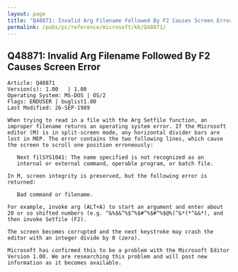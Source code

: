 ```yaml
---
layout: page
title: "Q48871: Invalid Arg Filename Followed By F2 Causes Screen Error"
permalink: /pubs/pc/reference/microsoft/kb/Q48871/
---
```


## Q48871: Invalid Arg Filename Followed By F2 Causes Screen Error

	Article: Q48871
	Version(s): 1.00   | 1.00
	Operating System: MS-DOS | OS/2
	Flags: ENDUSER | buglist1.00
	Last Modified: 26-SEP-1989
	
	When trying to read in a file with the Arg Setfile function, an
	improper filename returns an operating system error. If the Microsoft
	editor (M) is in split-screen mode, any horizontal divider bars are
	lost in MEP. The error contains the two following lines, which cause
	the screen to scroll one position erroneously:
	
	   Next filSYS1041: The name specified is not recognized as an
	   internal or external command, operable program, or batch file.
	
	In M, screen integrity is preserved, but the following error is
	returned:
	
	   Bad command or filename.
	
	For example, invoke arg (ALT+A) to start an argument and enter about
	20 or so shifted numbers (e.g. ^&%$&^%$^%$#^%$#^%$@%(^&*(*^&&*), and
	then invoke Setfile (F2).
	
	The screen becomes corrupted and the next keystroke may crash the
	editor with an integer divide by 0 (zero).
	
	Microsoft has confirmed this to be a problem with the Microsoft Editor
	Version 1.00. We are researching this problem and will post new
	information as it becomes available.

